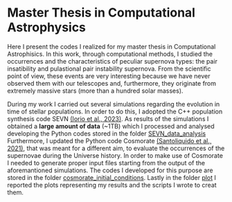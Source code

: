 # Master Thesis in Computational Astrophysics
Here I present the codes I realized for my master thesis in Computational Astrophisics. In this work, through computational methods, I studied the occurrences and the characteristics of peculiar supernova types: the pair insatibility and pulastional pair instability supernova. From the scientific point of view, these events are very interesting because we have never observed them with our telescopes and, furthermore, they originate from extremely massive stars (more than a hundred solar masses).

During my work I carried out several simulations regarding the evolution in time of stellar populations. In order to do this, I adopted the C++ population synthesis code SEVN [(Iorio et al., 2023)](https://ui.adsabs.harvard.edu/abs/2023MNRAS.524..426I/abstract). As results of the simulations I obtained a **large amount of data** (~1TB) which I processed and analysed developing the Python codes stored in the folder [SEVN_data_analysis](https://github.com/raffscala/master-thesis-project/tree/main/SEVN_data_analysis)
Furthermore, I updated the Python code Cosmorate [(Santoliquido et al., 2021)](https://ui.adsabs.harvard.edu/abs/2021MNRAS.502.4877S/abstract), that was meant for a different aim, to evaluate the occurrences of the supernovae during the Universe history. In order to make use of Cosmorate I needed to generate proper input files starting from the output of the aforemantioned simulations. The codes I developed for this purpose are stored in the folder [cosmorate_initial_conditions](https://github.com/raffscala/master-thesis-project/tree/main/cosmorate_initial_conditions). 
Lastly in the folder [plot](https://github.com/raffscala/master-thesis-project/tree/main/plot) I reported the plots representing my results and the scripts I wrote to creat them.
